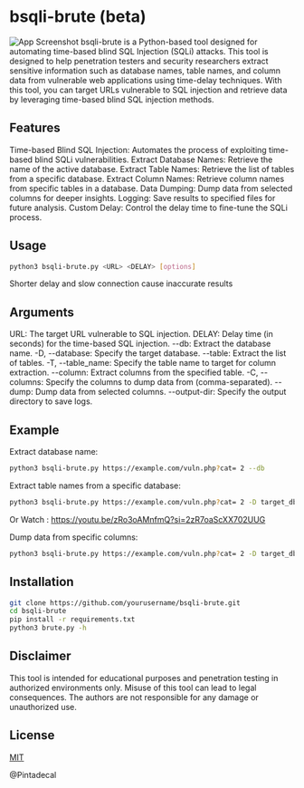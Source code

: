 # bsqli-brute (beta)
![App Screenshot](https://l.top4top.io/p_3207ttn5b0.jpg)
bsqli-brute is a Python-based tool designed for automating time-based blind SQL Injection (SQLi) attacks. This tool is designed to help penetration testers and security researchers extract sensitive information such as database names, table names, and column data from vulnerable web applications using time-delay techniques. With this tool, you can target URLs vulnerable to SQL injection and retrieve data by leveraging time-based blind SQL injection methods.

## Features

Time-based Blind SQL Injection: Automates the process of exploiting time-based blind SQLi vulnerabilities.
Extract Database Names: Retrieve the name of the active database.
Extract Table Names: Retrieve the list of tables from a specific database.
Extract Column Names: Retrieve column names from specific tables in a database.
Data Dumping: Dump data from selected columns for deeper insights.
Logging: Save results to specified files for future analysis.
Custom Delay: Control the delay time to fine-tune the SQLi process.

## Usage

```bash
python3 bsqli-brute.py <URL> <DELAY> [options]
```
Shorter delay and slow connection cause inaccurate results
## Arguments

URL: The target URL vulnerable to SQL injection.
DELAY: Delay time (in seconds) for the time-based SQL injection.
--db: Extract the database name.
-D, --database: Specify the target database.
--table: Extract the list of tables.
-T, --table_name: Specify the table name to target for column extraction.
--column: Extract columns from the specified table.
-C, --columns: Specify the columns to dump data from (comma-separated).
--dump: Dump data from selected columns.
--output-dir: Specify the output directory to save logs.

## Example

Extract database name:
```bash
python3 bsqli-brute.py https://example.com/vuln.php?cat= 2 --db
```

Extract table names from a specific database:
```bash
python3 bsqli-brute.py https://example.com/vuln.php?cat= 2 -D target_db --table
```

Or Watch : https://youtu.be/zRo3oAMnfmQ?si=2zR7oaScXX702UUG

Dump data from specific columns:
```bash
python3 bsqli-brute.py https://example.com/vuln.php?cat= 2 -D target_db -T users --column -C username,password --dump --output-dir ./logs/output.txt
```

## Installation

```bash
git clone https://github.com/yourusername/bsqli-brute.git
cd bsqli-brute
pip install -r requirements.txt
python3 brute.py -h

```

## Disclaimer

This tool is intended for educational purposes and penetration testing in authorized environments only. Misuse of this tool can lead to legal consequences. The authors are not responsible for any damage or unauthorized use.

## License

[MIT](https://github.com/Pintadecal/bsqli-brute/blob/main/LICENSE)

@Pintadecal

